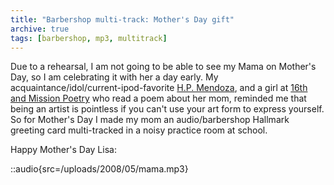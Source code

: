 ```yaml
---
title: "Barbershop multi-track: Mother's Day gift"
archive: true
tags: [barbershop, mp3, multitrack]
---
```


Due to a rehearsal, I am not going to be able to see my Mama on Mother's Day, so I am celebrating it with her a day early. My acquaintance/idol/current-ipod-favorite [H.P. Mendoza](http://www.hpmendoza.com/), and a girl at [16th and Mission Poetry](http://www.16thmission.com/) who read a poem about her mom, reminded me that being an artist is pointless if you can't use your art form to express yourself. So for Mother's Day I made my mom an audio/barbershop Hallmark greeting card multi-tracked in a noisy practice room at school.

Happy Mother's Day Lisa:

::audio{src=/uploads/2008/05/mama.mp3}
